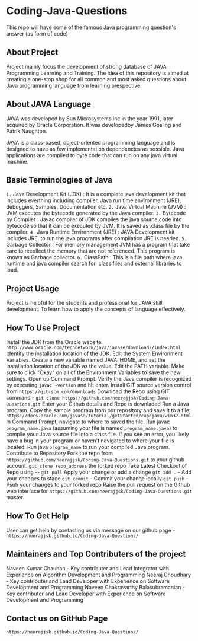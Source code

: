 # Coding-Java-Questions
This repo will have some of the famous Java programming question's answer (as form of code)

## About Project
Project mainly focus the development of strong database of JAVA Programming Learning and Training. The idea of this repository is aimed at creating a one-stop shop for all common and most asked questions about Java programming language from learning prespective.

## About JAVA Language 
JAVA was developed by Sun Microsystems Inc in the year 1991, later acquired by Oracle Corporation.
It was developedby James Gosling and Patrik Naughton.

JAVA is a class-based, object-oriented programming language and is designed to have as few implementation 
dependencies as possible. Java applications are compiled to byte code that can run on any java virtual machine.

## Basic Terminologies of Java

`1.` Java Development Kit (JDK) : It is a complete java development kit that includes everthing including compiler, Java run time environment (JRE), debuggers, Samples, Documentation etc.
`2.` Java Virtual Machine (JVM) :  JVM executes the bytecode generated by the Java compiler.
`3.` Bytecode by Compiler : Javac compiler of JDK compiles the java source code into bytecode so that it can be executed by JVM. It is saved as .class file by the compiler.
`4.` Java Runtime Environment (JRE) : JAVA Development kit includes JRE, to run the java programs after compilation JRE is needed.
`5.` Garbage Collector : For memory management JVM has a program that take care to recollect the memory that are not referenced. This program is known as Garbage collector.
`6.` ClassPath : This is a file path where java runtime and java compiler search for .class files and external libraries to load.

## Project Usage
Project is helpful for the students and professional for JAVA skill development. To learn how to apply the concepts of language effectively.

## How To Use Project
Install the JDK from the Oracle website.
 `http://www.oracle.com/technetwork/java/javase/downloads/index.html`
Identify the installation location of the JDK.
Edit the System Environment Variables.
Create a new variable named JAVA_HOME, and set the installation location of the JDK as the value.
Edit the PATH variable.
Make sure to click "Okay" on all of the Environment Variables to save the new settings.
Open up Command Prompt.
Verify the Java compiler is recognized by executing `javac -version` and hit enter.
Install GIT source version control from `https://git-scm.com/downloads`
Download the Repo using GIT command - `git clone https://github.com/neerajjsk/Coding-Java-Questions.git`
Enter your Github details and Repo is downladed
Run a Java program.
    Copy the sample program from our repository and save it to a file: `https://docs.oracle.com/javase/tutorial/getStarted/cupojava/win32.html`
    In Command Prompt, navigate to where to saved the file.
    Run javac `program_name.java` (assuming your file is named `program_name.java`) to compile your Java source file into a class file.
    If you see an error, you likely have a bug in your program or haven't navigated to where your file is located.
    Run java `program_name` to run your compiled Java program.
Contribute to Repository
    Fork the repo from `https://github.com/neerajjsk/Coding-Java-Questions.git` to your github account.
    `git clone repo_address` the forked repo
    Take Latest Checkout of Repo using -- `git pull`
    Apply your change or add a change
    `git add .` - Add your changes to stage 
    `git commit` - Commit your change locally
    `git push` - Psuh your changes to your forked repo
    Raise the pull request on the Github web interface for `https://github.com/neerajjsk/Coding-Java-Questions.git` master.

## How To Get Help
User can get help by contacting us via message on our github page - `https://neerajjsk.github.io/Coding-Java-Questions/`

## Maintainers and Top Contributers of the project
Naveen Kumar Chauhan - Key contributer and Lead Integrator with Experience on Algorithm Development and Programming
Neeraj Choudhary - Key contributer and Lead Developer with Experience on Software Development and Programming
Naveen Chakravarthy Balasubramanian - Key contributer and Lead Developer with Experience on Software Development and Programming

## Contact us on GitHub Page 
`https://neerajjsk.github.io/Coding-Java-Questions/`
